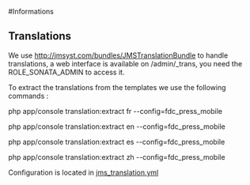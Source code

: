 #Informations

## Translations

We use http://jmsyst.com/bundles/JMSTranslationBundle to handle translations, a web interface is available on /admin/_trans, you need the ROLE_SONATA_ADMIN to access it.

To extract the translations from the templates we use the following commands :

php app/console translation:extract fr --config=fdc_press_mobile

php app/console translation:extract en --config=fdc_press_mobile

php app/console translation:extract es --config=fdc_press_mobile

php app/console translation:extract zh --config=fdc_press_mobile

Configuration is located in [jms_translation.yml][1]

[1]: https://github.com/Ohwee/festival-cannes-2016/blob/master/app/config/bundles/jms_translation.yml